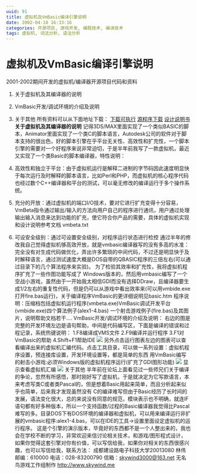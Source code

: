 ```yaml
---
uuid: 91
title: 虚拟机及VmBasic编译引擎说明
date: 2002-04-18 16:33:16
categories: 开源项目, 游戏开发, 编程技术, 编译技术
tags: 虚拟机, 词法分析, 语法分析
---
```

# 虚拟机及VmBasic编译引擎说明

2001-2002期间开发的虚拟机/编译器开源项目代码和资料

  1. 关于虚拟机及其编译器的说明
  2. VmBasic开发/调试环境的介绍及说明
  3. 关于其他
所有资料可以从下面地址下载： [下载可执行](http://www.skywind.me/resource/vmbeta.zip) [源程序下载](http://www.skywind.me/resource/skywind/vmbsrc.zip) [设计说明书](http://www.skywind.me/maker/VmBasicDesign.pdf) **关于虚拟机及其编译器的说明**
记得3DS/MAX里面实现了一个类似BASIC的脚本，Animator里面实现了一个类C的脚本语言，Autodesk公司的软件对于脚本支持的很出色，好的脚本引擎在乎平台无关性、高效性和扩充性，一个脚本引擎的需要对一个好程序来说非常迫切，于是半年前我写了一款虚拟机，最近又实现了一个类Basic的脚本编译器，特性说明：

  1. 高效性和独立于平台：由于虚拟机运行是解释二进制的字节码因此速度明显快于每次运行及时解释的脚本语言，比如Perl和PHP，而虚拟机的核心程序代码也经过数个C++编译器和平台的测试，可以毫无修改的编译运行于多个操作系统。
  2. 充分的开放：通过虚拟机的端口I/O技术，要对它进行扩充变得十分容易，VmBeta指令通过输出/输入的方法向用户自己的程序进行通讯，用户通过处理输出输入消息来达到功能的扩充，使它符合你产品的需要，具体的虚拟机实现和设计说明参考文档 vmbeta.txt
  3. 可设安全级别：通过可设置安全级别，对程序运行状态进行检控
通过半年的修改我自己觉得虚拟机够高效开放，就是vmbasic编译器写的没有多高的水准：完全没有对生成代码做优化，弄出许多繁琐的中间代码，不过还是明显快于及时解释语言，通过测试速度大概是DOS自带的QBASIC程序的三倍左右(可以通过目录下的几个算法程序来实验)。 为了检验其效率和扩充性，我将虚拟机程序扩充了一些作图功能写成了
Windows版本的，然后用vmbasic编写了一个空战小游戏，虽然由于一开始我太相信GDI而没有选择DDraw，且编译器要生成1/2左右的重复性代码，但是仍可以从游戏中看出效率来(可以用vmbide.exe打开fire.bas运行)，关于编译程序VmBasic的更详细说明见basic.htm
程序说明：压缩档包括虚拟机运行程序(vmbeta.exe)VmBasic调试开发平台(vmbide.exe)四个算法例子(alex1-4.bas) 一个射击游戏例子(fire.bas)及其图片，说明帮助文档若干.... VmBasic开发/调试环境的介绍及说明： 右边的图是完整的开发环境左边是语句帮助，中间是代码编写区，下面是编译的错误和过程记录，系统热键说明： 1.F8编译成VMS文件
2.F9编译并运行程序 3.F1对VmBasic的帮助 4.Shift+F1帮助IDE ![](http://www.skywind.me/resource/Help/Look.gif) 另外点击运行图表左边的图表可以查看编译出来的虚拟机汇编代码。点击工具目录，可以做一系列设置：虚拟机程序设置，预连接库设置，开发环境设置等，都是简单的东西
用VmBasic编写的射击小游戏:必须Windows版的虚拟机程序运行(扩充了GDI图形功能) ![](http://www.skywind.me/resource/Help/Look3.GIF) 显示查看虚拟机汇编 ![](http://www.skywind.me/resource/Help/Look2.GIF) 关于其他
半年前在论坛上面看见过一些师兄们关于编译的争论，忽然有所感悟，那时刚好写了虚拟机，于是就决定为它写款语言，本来考虑写类C或者类Pascal的，但是想着Basic用起来简单，而且分析起来似乎也简单，后来我才发现虽然没有
C的编译难写但由于Basic经历了长时间的发展，语法变化很大，总的来说没有同意的规范，模块表示也不明确，就连IF语句都有好多种版本，所以一个支持函数/过程的Basic编译器我觉得比Pascal难写的多。目录DOS下有DOS环境的编译器和虚拟机，可以用来编译运行非扩展的vmbasic程序:alex1-4.bas，可以在IDE的工具->设置里面设定虚拟机的运行程序。
这是个引擎的演示版本，毕竟好的东西都不是一个人整出来的，我也会在学校不断的学习，非常欢迎来信讨论相关技术，和游戏/图形程式设计，如果你觉得这套引擎对你有价值，可以写信给我，如果你对相关的东西很感兴趣，也可以写信给我，联系方法： 成都建设路电子科技大学20013080 林伟 邮编：610000 电话：028-83200790 信箱：skywind3000@163.net 无名鸟游戏工作组制作
http://www.skywind.me

